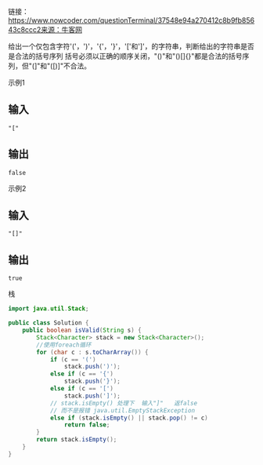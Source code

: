 链接：https://www.nowcoder.com/questionTerminal/37548e94a270412c8b9fb85643c8ccc2来源：牛客网





给出一个仅包含字符'('，')'，'{'，'}'，'['和']'，的字符串，判断给出的字符串是否是合法的括号序列
括号必须以正确的顺序关闭，"()"和"()[]{}"都是合法的括号序列，但"(]"和"([)]"不合法。 

示例1

## 输入

```
"["
```

## 输出

```
false
```

示例2

## 输入

```
"[]"
```

## 输出

```
true
```





栈

````java
import java.util.Stack;

public class Solution {
    public boolean isValid(String s) {
		Stack<Character> stack = new Stack<Character>();
		//使用foreach循环
		for (char c : s.toCharArray()) {
			if (c == '(')
				stack.push(')');
			else if (c == '{')
				stack.push('}');
			else if (c == '[')
				stack.push(']');
            // stack.isEmpty() 处理下	输入"]"	返false	
            // 而不是报错 java.util.EmptyStackException
			else if (stack.isEmpty() || stack.pop() != c)
				return false;
		}
		return stack.isEmpty();
	}
}
````

